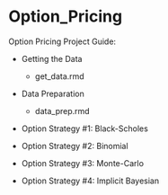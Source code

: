 # Option_Pricing

Option Pricing Project Guide:

- Getting the Data
  - get_data.rmd
    
- Data Preparation
  - data_prep.rmd
 
- Option Strategy #1: Black-Scholes
- Option Strategy #2: Binomial
- Option Strategy #3: Monte-Carlo
- Option Strategy #4: Implicit Bayesian
